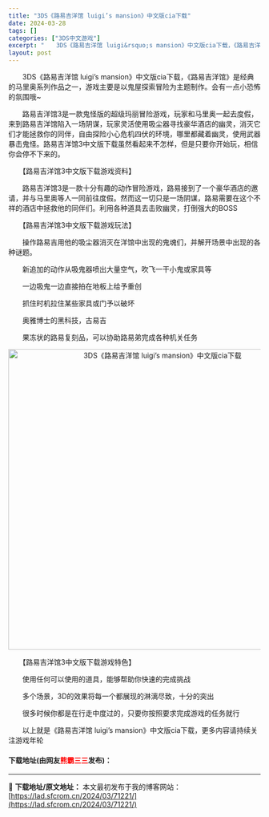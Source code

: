 ```yaml
---
title: "3DS《路易吉洋馆 luigi’s mansion》中文版cia下载"
date: 2024-03-28
tags: []
categories: ["3DS中文游戏"]
excerpt: "　　3DS《路易吉洋馆 luigi&rsquo;s mansion》中文版cia下载，《路易吉洋馆》是经典的马里奥系列作品之一，游戏主要是以鬼屋探索冒险为主题制作。会有一点小恐怖的氛围哦~ 　　路易吉洋馆3是一款鬼怪版的超级玛丽冒险游戏，玩家和马里奥一起去度假，来到路易吉洋馆陷入一场阴谋，玩家灵活使&hellip;"
layout: post
---
```


 <p>　　3DS《路易吉洋馆 luigi&rsquo;s mansion》中文版cia下载，《路易吉洋馆》是经典的马里奥系列作品之一，游戏主要是以鬼屋探索冒险为主题制作。会有一点小恐怖的氛围哦~</p> <p>　　路易吉洋馆3是一款鬼怪版的超级玛丽冒险游戏，玩家和马里奥一起去度假，来到路易吉洋馆陷入一场阴谋，玩家灵活使用吸尘器寻找豪华酒店的幽灵，消灭它们才能拯救你的同伴，自由探险小心危机四伏的环境，哪里都藏着幽灵，使用武器暴击鬼怪。路易吉洋馆3中文版下载虽然看起来不怎样，但是只要你开始玩，相信你会停不下来的。</p> <p>　　【路易吉洋馆3中文版下载游戏资料】</p> <p>　　路易吉洋馆3是一款十分有趣的动作冒险游戏，路易接到了一个豪华酒店的邀请，并与马里奥等人一同前往度假。然而这一切只是一场阴谋，路易需要在这个不祥的酒店中拯救他的同伴们。利用各种道具去击败幽灵，打倒强大的BOSS</p> <p>　　【路易吉洋馆3中文版下载游戏玩法】</p> <p>　　操作路易吉用他的吸尘器消灭在洋馆中出现的鬼魂们，并解开场景中出现的各种谜题。</p> <p>　　新追加的动作从吸鬼器喷出大量空气，吹飞一干小鬼或家具等</p> <p>　　一边吸鬼一边直接拍在地板上给予重创</p> <p>　　抓住时机拉住某些家具或门予以破坏</p> <p>　　奥雅博士的黑科技，古易吉</p> <p>　　果冻状的路易复刻品，可以协助路易弟完成各种机关任务</p> <p align="center"><img align="" border="0" src="https://lad.sfcrom.cn/wp-content/uploads/2024/03/20240328_660549ea95ec3.jpg" width="600" alt="3DS《路易吉洋馆 luigi’s mansion》中文版cia下载" /></p> <p>　　【路易吉洋馆3中文版下载游戏特色】</p> <p>　　使用任何可以使用的道具，能够帮助你快速的完成挑战</p> <p>　　多个场景，3D的效果将每一个都展现的淋漓尽致，十分的突出</p> <p>　　很多时候你都是在行走中度过的，只要你按照要求完成游戏的任务就行</p> <p>　　以上就是《路易吉洋馆 luigi&rsquo;s mansion》中文版cia下载，更多内容请持续关注游戏年轮</p> <p><h4>下载地址(由网友<font color="red">熊霸三三</font>发布)：</h4></p> 

---
📖 **下载地址/原文地址：** 本文最初发布于我的博客网站：[https://lad.sfcrom.cn/2024/03/71221/](https://lad.sfcrom.cn/2024/03/71221/)
